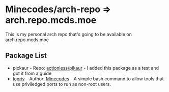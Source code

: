 # Minecodes/arch-repo => arch.repo.mcds.moe

This is my personal arch repo that's going to be available on arch.repo.mcds.moe

## Package List
 - pickaur - Repo: [actionless/pikaur](https://github.com/actionless/pikaur) - I added this package as a test and got it from a guide
 - [lopriv](https://codeberg.org/Minecodes/aur-lopriv) - Author: [Minecodes](https://mcds.moe) - A simple bash command to allow tools that use priviledged ports to run as non-root users.
